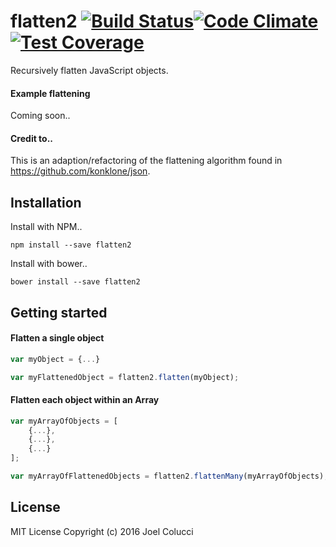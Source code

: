 # flatten2 [![Build Status](https://travis-ci.org/joelcolucci/flatten2.svg?branch=master)](https://travis-ci.org/joelcolucci/flatten2)[![Code Climate](https://codeclimate.com/github/joelcolucci/flatten2/badges/gpa.svg)](https://codeclimate.com/github/joelcolucci/flatten2)[![Test Coverage](https://codeclimate.com/github/joelcolucci/flatten2/badges/coverage.svg)](https://codeclimate.com/github/joelcolucci/flatten2/coverage)
Recursively flatten JavaScript objects.

#### Example flattening
Coming soon..

#### Credit to..
This is an adaption/refactoring of the flattening algorithm found in https://github.com/konklone/json.

## Installation
Install with NPM..
```
npm install --save flatten2
```

Install with bower..
```
bower install --save flatten2
```

## Getting started
#### Flatten a single object
```javascript
var myObject = {...}

var myFlattenedObject = flatten2.flatten(myObject);
```

#### Flatten each object within an Array
```javascript
var myArrayOfObjects = [
    {...},
    {...},
    {...}
];

var myArrayOfFlattenedObjects = flatten2.flattenMany(myArrayOfObjects);
```

## License
MIT License Copyright (c) 2016 Joel Colucci